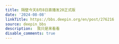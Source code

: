 ```yaml
---
title: 隔壁今天8月8日直播发20正式版
date: '2024-08-08'
linkTitle: https://bbs.deepin.org/en/post/276216
source: deepin_bbs
description:  我只是来看看 
disable_comments: true
---
```


